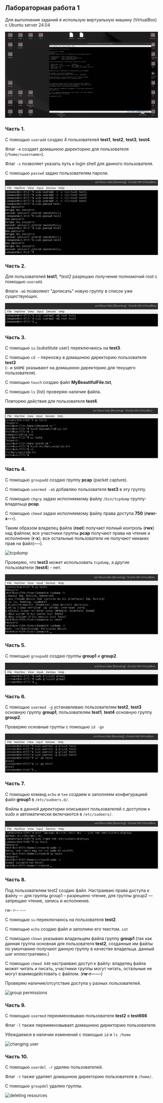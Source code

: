 ## Лабораторная работа 1

Для выполнения заданий я использую виртуальную машину (VirtualBox) с Ubuntu server 24.04

![vm overview](./assets/000-vm-overview.png)

### Часть 1. 

С помощью ```useradd``` cоздаю 4 пользователей **test1**, **test2**, **test3**, **test4**.

Флаг ```-m``` создает домашнюю директорию для пользователя (```/home/<username>```).

Флаг ```-s``` позволяет указать путь к login shell для данного пользователя.

С помощью ```passwd``` задаю пользователям пароли.

![creating users](./assets/010-create-users.png)

### Часть 2. 

Для пользователей **test1**, **test2* разрешаю получение полномочий root c помощью ```useradd```.

Флаги ```-aG``` позволяют "дописать" новую группу в список уже существующих.

![add users to root group](./assets/020-root-group.png)

### Часть 3. 

С помощью ```su``` (substitute user) переключаюсь на **test3**.

С помощью ```cd ~``` перехожу в домашнюю директорию пользователя **test3** \
(```~``` и ```$HOME``` указывают на домашнюю директорию для текущего пользователя).

С помощью ```touch``` создаю файл **MyBeautifulFile.txt**, 

С помощью ```ls``` (list) проверяю наличие файла.

Повторяю действия для пользователя **test4**.

![switch between users and create files](./assets/030-creating-files.png)

### Часть 4. 

С помощью ```groupadd``` создаю группу **pcap** (packet capture).

С помощью ```usermod -aG``` добавляю пользователя **test3** в эту группу.

С помощью ```chgrp``` задаю исполняемому файлу ```/bin/tcpdump``` группу-владельца **pcap**. 

С помощью ```chmod``` задаю исполняемому файлу права доступа **750** (**rwxr-x---**).

Таким образом владелец файла (**root**) получает полный контроль (**rwx**) над файлом; все участники группы **pcap** получают права на чтение и исполнение (**r-x**); все остальные пользователи не получают никаких прав на файл(**---**).

![tcpdump](./assets/40-tcpdump.png)

Проверяю, что **test3** может использовать ```tcpdump```, а другие пользователи (**test4**) - нет.

![tcpdump test](./assets/041-tcpdump-test.png)

### Часть 5. 

С помощью ```groupadd``` создаю группы **group1** и **group2**.

![creating groups](./assets/050-create-groups.png)

### Часть 6. 

С помощью ```usermod -g``` устанавливаю пользователям **test2**, **test3** основную группу **group1**, пользователям **test1**, **test4** основную группу **group2**.

Проверяю основные группы с помощью ```id -gn```

![assigning groups](./assets/060-assign-groups.png)

### Часть 7. 

С помощью команд ```echo``` и ```tee``` создаем и заполняем конфигурацией файл **group1** в ```/etc/sudoers.d/```.

Файлы в данной директории описывают пользователей с доступом к sudo и автоматически включаются в ```/etc/sudoers/```.

![sudoers](./assets/070-sudoers.png)

### Часть 8. 

Под пользователем test2 создаю файл. Настраиваю права доступа к файлу —
для группы group1 – разрешено чтение, для группы group2 — запрещаю чтение, запись и исполнение.

rw- r-- ---

С помощью ```su``` переключаюсь на пользователя **test2**. 

С помощью ```echo``` создаю файл и заполняю его текстом.
```cat``` 

С помощью ```chown``` указываю владельцем файла группу **group1** (так как данная группа основная для пользователя **test2**, созданные им файлы по умолчанию получают данную группу в качестве владельца. данный шаг иллюстративен.)  

С помощью ```chmod 640``` настраиваю доступ к файлу: владелец файла может читать и писать, участники группы могут читать, остальные не могут взаимодейстовать с файлом. (**rw-r-----**)

Проверяю наличие/отсутствие доступа у разных пользователей.

![group permissions](./assets/080-group-permissions.png)

### Часть 9. 

С помощью ```usermod``` переименовываю пользователя **test2** в **test666**

Флаг ```-l``` также переименовывает домашнюю директорию пользователя. 

Убеждаемся в наличии изменений с помощью ```id``` и ```ls /home```

![changing user](./assets/090-changing-user.png)

### Часть 10. 

С помощью ```userdel -r``` удаляю пользователей.

Флаг ```-r``` также удаляет домашнюю директорию пользователя в ```/home/```.

С помощью ```groupdel``` удаляю группы.

![deleting resources](./assets/100-deleting-resources.png)